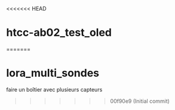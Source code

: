 <<<<<<< HEAD
# htcc-ab02_test_oled
=======
# lora_multi_sondes
faire un boîtier avec plusieurs capteurs
>>>>>>> 00f90e9 (Initial commit)
